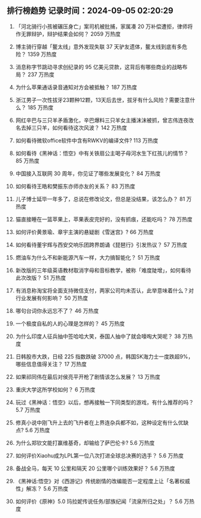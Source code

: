 
## 排行榜趋势 记录时间：2024-09-05 02:20:29
  
  1. 「河北骑行小孩被碾压身亡」案司机被批捕，家属凑 20 万补偿遭拒，律师将作无罪辩护，辩护结果会如何？ 2059 万热度
    
  2. 博主骑行穿越「鳌太线」意外发现失联 37 天驴友遗体，鳌太线到底有多危险？ 1359 万热度
    
  3. 消息称字节跳动寻求创纪录的 95 亿美元贷款，这背后有哪些商业的战略布局？ 237 万热度
    
  4. 为什么苹果通话录音通知对方会被抵触？ 187 万热度
    
  5. 浙江男子一次性拔牙23颗种12颗，13天后去世，拔牙有什么风险？需要注意什么？ 185 万热度
    
  6. 网红辛巴与三只羊矛盾激化，辛巴爆料三只羊女主播沫沫被抓，曾志伟连夜改名去掉三只羊，如何看待这次风波？ 142 万热度
    
  7. 如何看待微软office软件中含有RWKV的编译文件? 113 万热度
    
  8. 如何看待《黑神话：悟空》中有关铁扇公主喝子母河水生下红孩儿的情节？ 85 万热度
    
  9. 中国接入互联网 30 周年，你见证了哪些发展变化？ 84 万热度
    
  10. 如何看待王皓和樊振东亦师亦友的关系？ 83 万热度
    
  11. 儿子博士延毕一年多了，总说在修改论文，但总是没结果，该怎么办？ 81 万热度
    
  12. 猫直接睡在一篮苹果上，苹果表皮完好的，没有抓痕，还能吃吗？ 78 万热度
    
  13. 如何评价黄景瑜、章宇主演的悬疑剧《雪迷宫》? 66 万热度
    
  14. 如何看待董宇辉与西安交响乐团跨界朗诵《琵琶行》引发热议？ 57 万热度
    
  15. 燃油车为什么不和新能源汽车一样，大力搞智能化？ 51 万热度
    
  16. 新改版的三年级英语教材取消字母和音标教学，被称「难度陡增」，如何看待此次改版？ 51 万热度
    
  17. 有消息称淘宝将全面支持微信支付，两家公司均未否认，此举意味着什么？对行业发展有何影响？ 50 万热度
    
  18. 哪句台词你永远忘不了？ 46 万热度
    
  19. 一个极度自私的人的心理是怎样的？ 45 万热度
    
  20. 为什么印度人征兵抽中签哈哈大笑，泰国人抽中了就会嚎啕大哭呢？ 38 万热度
    
  21. 日韩股市大跌，日经 225 指数跌破 37000 点，韩国SK海力士一度跌超9%，哪些信息值得关注？ 17 万热度
    
  22. 如果祁同伟在最后对侯亮平开枪了剧情该怎么发展？ 13 万热度
    
  23. 重庆大学这所学校如何？ 6 万热度
    
  24. 玩过《黑神话：悟空》以后，想再接触一下同类型的游戏，有什么推荐的吗？ 5.7 万热度
    
  25. 修真小说中刚飞升上去的飞升者在上界连杂兵都不如，这种设定有什么优缺点? 5.6 万热度
    
  26. 为什么郑钦文能打赢维基奇，却输给了萨巴伦卡? 5.6 万热度
    
  27. 如何评价Xiaohu成为LPL第一位八次打进全球总决赛的选手？ 5.6 万热度
    
  28. 备战全马，每天 10 公里和隔天 20 公里哪个训练效果好？ 5.6 万热度
    
  29. 《黑神话:悟空》对《西游记》传统剧情的改编能否一定程度上让「名著权威性」解冻？ 5.6 万热度
    
  30. 如何评价《原神》5.0 玛拉妮传说任务/部族纪闻「流泉所归之处」？ 5.6 万热度
    